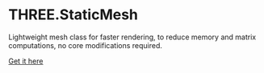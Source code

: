 # THREE.StaticMesh
Lightweight mesh class for faster rendering, to reduce memory and matrix computations, no core modifications required.

[Get it here](https://gumroad.com/l/payks)
